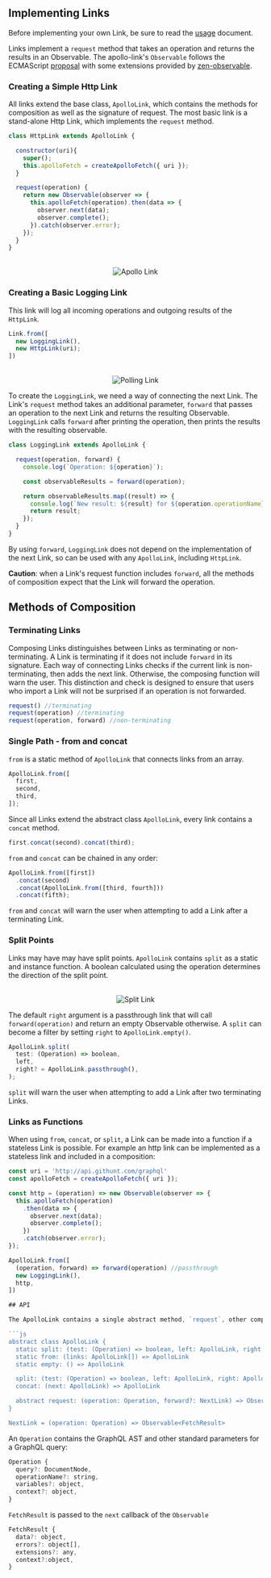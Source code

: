 ## Implementing Links

Before implementing your own Link, be sure to read the [usage](usage.md) document.

Links implement a `request` method that takes an operation and returns the results in an Observable.
The apollo-link's `Observable` follows the ECMAScript [proposal](https://github.com/tc39/proposal-observable#api) with some extensions provided by [zen-observable](https://github.com/zenparsing/zen-observable#api).

### Creating a Simple Http Link

All links extend the base class, `ApolloLink`, which contains the methods for composition as well as the signature of request.
The most basic link is a stand-alone Http Link, which implements the `request` method.

```js
class HttpLink extends ApolloLink {

  constructor(uri){
    super();
    this.apolloFetch = createApolloFetch({ uri });
  }

  request(operation) {
    return new Observable(observer => {
      this.apolloFetch(operation).then(data => {
        observer.next(data);
        observer.complete();
      }).catch(observer.error);
    });
  }
}
```

<p align="center">
  <br>
  <img src="images/apollo-link.png" alt="Apollo Link"/>
</p>

### Creating a Basic Logging Link

This link will log all incoming operations and outgoing results of the `HttpLink`.

```js
Link.from([
  new LoggingLink(),
  new HttpLink(uri);
])
```

<p align="center">
  <br>
  <img src="images/logging-stack.png" alt="Polling Link"/>
</p>

To create the `LoggingLink`, we need a way of connecting the next Link.
The Link's `request` method takes an additional parameter, `forward` that passes an operation to the next Link and returns the resulting Observable.
`LoggingLink` calls `forward` after printing the operation, then prints the results with the resulting observable.

```js
class LoggingLink extends ApolloLink {

  request(operation, forward) {
    console.log(`Operation: ${operation}`);

    const observableResults = forward(operation);

    return observableResults.map((result) => {
      console.log(`New result: ${result} for ${operation.operationName}`);
      return result;
    });
  }
}
```

By using `forward`, `LoggingLink` does not depend on the implementation of the next Link, so can be used with any `ApolloLink`, including `HttpLink`.

**Caution**: when a Link's request function includes `forward`, all the methods of composition expect that the Link will forward the operation.

## Methods of Composition

### Terminating Links

Composing Links distinguishes between Links as terminating or non-terminating.
A Link is terminating if it does not include `forward` in its signature.
Each way of connecting Links checks if the current link is non-terminating, then adds the next link.
Otherwise, the composing function will warn the user.
This distinction and check is designed to ensure that users who import a Link will not be surprised if an operation is not forwarded.

```js
request() //terminating
request(operation) //terminating
request(operation, forward) //non-terminating
```

### Single Path - from and concat

`from` is a static method of `ApolloLink` that connects links from an array.

```js
ApolloLink.from([
  first,
  second,
  third,
]);
```

Since all Links extend the abstract class `ApolloLink`, every link contains a `concat` method.

```js
first.concat(second).concat(third);
```

`from` and `concat` can be chained in any order:

```js
ApolloLink.from([first])
  .concat(second)
  .concat(ApolloLink.from([third, fourth]))
  .concat(fifth);
```

`from` and `concat` will warn the user when attempting to add a Link after a terminating Link.

### Split Points

Links may have may have split points.
`ApolloLink` contains `split` as a static and instance function.
A boolean calculated using the operation determines the direction of the split point.

<p align="center">
  <br>
  <img src="images/split-link.png" alt="Split Link"/>
</p>

The default `right` argument is a passthrough link that will call `forward(operation)` and return an empty Observable otherwise.
A `split` can become a filter by setting `right` to `ApolloLink.empty()`.

```js
ApolloLink.split(
  test: (Operation) => boolean,
  left,
  right? = ApolloLink.passthrough(),
);
```

`split` will warn the user when attempting to add a Link after two terminating Links.

### Links as Functions

When using `from`, `concat`, or `split`, a Link can be made into a function if a stateless Link is possible.
For example an http link can be implemented as a stateless link and included in a composition:

```js
const uri = 'http://api.githunt.com/graphql'
const apolloFetch = createApolloFetch({ uri });

const http = (operation) => new Observable(observer => {
  this.apolloFetch(operation)
    .then(data => {
      observer.next(data);
      observer.complete();
    })
    .catch(observer.error);
});

ApolloLink.from([
  (operation, forward) => forward(operation) //passthrough
  new LoggingLink(),
  http,
])

## API

The ApolloLink contains a single abstract method, `request`, other composing functions.

```js
abstract class ApolloLink {
  static split: (test: (Operation) => boolean, left: ApolloLink, right: ApolloLink) => ApolloLink
  static from: (links: ApolloLink[]) => ApolloLink
  static empty: () => ApolloLink

  split: (test: (Operation) => boolean, left: ApolloLink, right: ApolloLink) => ApolloLink
  concat: (next: ApolloLink) => ApolloLink

  abstract request: (operation: Operation, forward?: NextLink) => Observable<FetchResult>
}

NextLink = (operation: Operation) => Observable<FetchResult>
```

An `Operation` contains the GraphQL AST and other standard parameters for a GraphQL query:

```js
Operation {
  query?: DocumentNode,
  operationName?: string,
  variables?: object,
  context?: object,
}
```

`FetchResult` is passed to the `next` callback of the `Observable`

```js
FetchResult {
  data?: object,
  errors?: object[],
  extensions?: any,
  context?:object,
}
```

